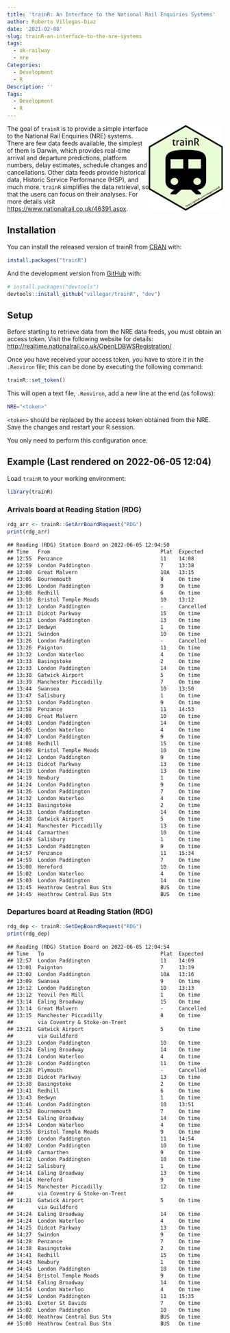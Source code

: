 ```yaml
---
title: 'trainR: An Interface to the National Rail Enquiries Systems'
author: Roberto Villegas-Diaz
date: '2021-02-08'
slug: trainR-an-interface-to-the-nre-systems
tags:
  - uk-railway
  - nre
Categories:
  - Development
  - R
Description: ''
Tags:
  - Development
  - R
---
```


<img src="https://raw.githubusercontent.com/villegar/trainR/main/inst/images/logo.png" alt="logo" align="right" height=200px/>

The goal of `trainR` is to provide a simple interface to the 
National Rail Enquiries (NRE) systems. There are few data feeds 
available, the simplest of them is Darwin, which provides real-time 
arrival and departure predictions, platform numbers, delay estimates, 
schedule changes and cancellations. Other data feeds provide historical 
data, Historic Service Performance (HSP), and much more. `trainR` 
simplifies the data retrieval, so that the users can focus on their 
analyses. For more details visit 
https://www.nationalrail.co.uk/46391.aspx.

## Installation

You can install the released version of trainR from [CRAN](https://CRAN.R-project.org) with:

``` r
install.packages("trainR")
```

And the development version from [GitHub](https://github.com/) with:

``` r
# install.packages("devtools")
devtools::install_github("villegar/trainR", "dev")
```

## Setup
Before starting to retrieve data from the NRE data feeds, you must obtain an access token. 
Visit the following website for details: http://realtime.nationalrail.co.uk/OpenLDBWSRegistration/

Once you have received your access token, you have to store it in the `.Renviron` file; this can be 
done by executing the following command:


```r
trainR::set_token()
```

This will open a text file, `.Renviron`, add a new line at the end (as follows):

```bash
NRE="<token>"
```

`<token>` should be replaced by the access token obtained from the NRE. Save the changes and restart 
your R session.

You only need to perform this configuration once.

## Example (Last rendered on 2022-06-05 12:04)

Load `trainR` to your working environment:

```r
library(trainR)
```

### Arrivals board at Reading Station (RDG)


```r
rdg_arr <- trainR::GetArrBoardRequest("RDG")
print(rdg_arr)
```

```
## Reading (RDG) Station Board on 2022-06-05 12:04:50
## Time   From                                    Plat  Expected
## 12:55  Penzance                                11    14:08
## 12:59  London Paddington                       7     13:38
## 13:00  Great Malvern                           10A   13:15
## 13:05  Bournemouth                             8     On time
## 13:06  London Paddington                       9     On time
## 13:08  Redhill                                 6     On time
## 13:10  Bristol Temple Meads                    10    13:12
## 13:12  London Paddington                       -     Cancelled
## 13:13  Didcot Parkway                          15    On time
## 13:13  London Paddington                       13    On time
## 13:17  Bedwyn                                  1     On time
## 13:21  Swindon                                 10    On time
## 13:26  London Paddington                       -     Cancelled
## 13:26  Paignton                                11    On time
## 13:32  London Waterloo                         4     On time
## 13:33  Basingstoke                             2     On time
## 13:33  London Paddington                       14    On time
## 13:38  Gatwick Airport                         5     On time
## 13:39  Manchester Piccadilly                   7     On time
## 13:44  Swansea                                 10    13:50
## 13:47  Salisbury                               1     On time
## 13:53  London Paddington                       9     On time
## 13:58  Penzance                                11    14:53
## 14:00  Great Malvern                           10    On time
## 14:03  London Paddington                       14    On time
## 14:05  London Waterloo                         4     On time
## 14:07  London Paddington                       9     On time
## 14:08  Redhill                                 15    On time
## 14:09  Bristol Temple Meads                    10    On time
## 14:12  London Paddington                       9     On time
## 14:13  Didcot Parkway                          13    On time
## 14:19  London Paddington                       13    On time
## 14:19  Newbury                                 1     On time
## 14:24  London Paddington                       9     On time
## 14:26  London Paddington                       7     On time
## 14:32  London Waterloo                         4     On time
## 14:33  Basingstoke                             2     On time
## 14:33  London Paddington                       14    On time
## 14:38  Gatwick Airport                         5     On time
## 14:41  Manchester Piccadilly                   13    On time
## 14:44  Carmarthen                              10    On time
## 14:49  Salisbury                               1     On time
## 14:53  London Paddington                       9     On time
## 14:57  Penzance                                11    15:34
## 14:59  London Paddington                       7     On time
## 15:00  Hereford                                10    On time
## 15:02  London Waterloo                         4     On time
## 15:03  London Paddington                       14    On time
## 13:45  Heathrow Central Bus Stn                BUS   On time
## 14:45  Heathrow Central Bus Stn                BUS   On time
```

### Departures board at Reading Station (RDG)


```r
rdg_dep <- trainR::GetDepBoardRequest("RDG")
print(rdg_dep)
```

```
## Reading (RDG) Station Board on 2022-06-05 12:04:54
## Time   To                                      Plat  Expected
## 12:57  London Paddington                       11    14:09
## 13:01  Paignton                                7     13:39
## 13:02  London Paddington                       10A   13:16
## 13:09  Swansea                                 9     On time
## 13:12  London Paddington                       10    13:13
## 13:12  Yeovil Pen Mill                         1     On time
## 13:14  Ealing Broadway                         15    On time
## 13:14  Great Malvern                           -     Cancelled
## 13:15  Manchester Piccadilly                   8     On time
##        via Coventry & Stoke-on-Trent           
## 13:21  Gatwick Airport                         5     On time
##        via Guildford                           
## 13:23  London Paddington                       10    On time
## 13:24  Ealing Broadway                         14    On time
## 13:24  London Waterloo                         4     On time
## 13:28  London Paddington                       11    On time
## 13:28  Plymouth                                -     Cancelled
## 13:30  Didcot Parkway                          13    On time
## 13:38  Basingstoke                             2     On time
## 13:41  Redhill                                 6     On time
## 13:43  Bedwyn                                  1     On time
## 13:46  London Paddington                       10    13:51
## 13:52  Bournemouth                             7     On time
## 13:54  Ealing Broadway                         14    On time
## 13:54  London Waterloo                         4     On time
## 13:55  Bristol Temple Meads                    9     On time
## 14:00  London Paddington                       11    14:54
## 14:02  London Paddington                       10    On time
## 14:09  Carmarthen                              9     On time
## 14:12  London Paddington                       10    On time
## 14:12  Salisbury                               1     On time
## 14:14  Ealing Broadway                         13    On time
## 14:14  Hereford                                9     On time
## 14:15  Manchester Piccadilly                   12    On time
##        via Coventry & Stoke-on-Trent           
## 14:21  Gatwick Airport                         5     On time
##        via Guildford                           
## 14:24  Ealing Broadway                         14    On time
## 14:24  London Waterloo                         4     On time
## 14:25  Didcot Parkway                          13    On time
## 14:27  Swindon                                 9     On time
## 14:28  Penzance                                7     On time
## 14:38  Basingstoke                             2     On time
## 14:41  Redhill                                 15    On time
## 14:43  Newbury                                 1     On time
## 14:45  London Paddington                       10    On time
## 14:54  Bristol Temple Meads                    9     On time
## 14:54  Ealing Broadway                         14    On time
## 14:54  London Waterloo                         4     On time
## 14:59  London Paddington                       11    15:35
## 15:01  Exeter St Davids                        7     On time
## 15:02  London Paddington                       10    On time
## 14:00  Heathrow Central Bus Stn                BUS   On time
## 15:00  Heathrow Central Bus Stn                BUS   On time
```
